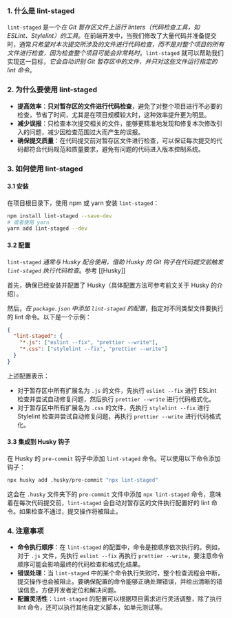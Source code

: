 ### 1. 什么是 lint-staged

`lint-staged` 是一个*在 Git 暂存区文件上运行 linters（代码检查工具，如 ESLint、Stylelint）的工具*。在前端开发中，当我们修改了大量代码并准备提交时，通常*只希望对本次提交所涉及的文件进行代码检查，而不是对整个项目的所有文件进行检查，因为检查整个项目可能会非常耗时*。`lint-staged` 就可以帮助我们实现这一目标，*它会自动识别 Git 暂存区中的文件，并只对这些文件运行指定的 lint 命令*。

### 2. 为什么要使用 lint-staged

- **提高效率**：**只对暂存区的文件进行代码检查**，避免了对整个项目进行不必要的检查，节省了时间，尤其是在项目规模较大时，这种效率提升更为明显。
- **减少误报**：只检查本次提交相关的文件，能够更精准地发现和修复本次修改引入的问题，减少因检查范围过大而产生的误报。
- **确保提交质量**：在代码提交前对暂存区文件进行检查，可以保证每次提交的代码都符合代码规范和质量要求，避免有问题的代码进入版本控制系统。

### 3. 如何使用 lint-staged

#### 3.1 安装

在项目根目录下，使用 npm 或 yarn 安装 `lint-staged`：

```bash
npm install lint-staged --save-dev
# 或者使用 yarn
yarn add lint-staged --dev
```

#### 3.2 配置

`lint-staged` *通常与 Husky 配合使用，借助 Husky 的 Git 钩子在代码提交前触发 `lint-staged` 执行代码检查*。参考 [[Husky]]

首先，确保已经安装并配置了 Husky（具体配置方法可参考前文关于 Husky 的介绍）。

然后，*在 `package.json` 中添加 `lint-staged` 的配置*，指定对不同类型文件要执行的 lint 命令。以下是一个示例：

```json
{
  "lint-staged": {
    "*.js": ["eslint --fix", "prettier --write"],
    "*.css": ["stylelint --fix", "prettier --write"]
  }
}
```

上述配置表示：

- 对于暂存区中所有扩展名为 `.js` 的文件，先执行 `eslint --fix` 进行 ESLint 检查并尝试自动修复问题，然后执行 `prettier --write` 进行代码格式化。
- 对于暂存区中所有扩展名为 `.css` 的文件，先执行 `stylelint --fix` 进行 Stylelint 检查并尝试自动修复问题，再执行 `prettier --write` 进行代码格式化。

#### 3.3 集成到 Husky 钩子

在 Husky 的 `pre-commit` 钩子中添加 `lint-staged` 命令。可以使用以下命令添加钩子：

```bash
npx husky add .husky/pre-commit "npx lint-staged"
```

这会在 `.husky` 文件夹下的 `pre-commit` 文件中添加 `npx lint-staged` 命令，意味着在每次代码提交前，`lint-staged` 会自动对暂存区的文件执行配置好的 lint 命令。如果检查不通过，提交操作将被阻止。

### 4. 注意事项

- **命令执行顺序**：在 `lint-staged` 的配置中，命令是按顺序依次执行的。例如，对于 `.js` 文件，先执行 `eslint --fix` 再执行 `prettier --write`，要注意命令顺序可能会影响最终的代码检查和格式化结果。
- **错误处理**：当 `lint-staged` 中的某个命令执行失败时，整个检查流程会中断，提交操作也会被阻止。要确保配置的命令能够正确处理错误，并给出清晰的错误信息，方便开发者定位和解决问题。
- **配置灵活性**：`lint-staged` 的配置可以根据项目需求进行灵活调整，除了执行 lint 命令，还可以执行其他自定义脚本，如单元测试等。
